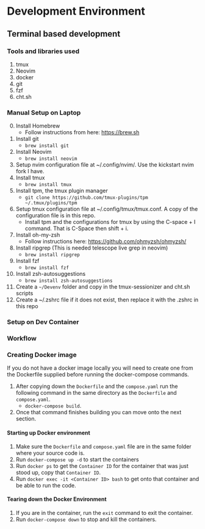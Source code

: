 # Development Environment

## Terminal based development

### Tools and libraries used
1. tmux
2. Neovim
3. docker
4. git
5. fzf
6. cht.sh

### Manual Setup on Laptop

0. Install Homebrew
	- Follow instructions from here: https://brew.sh
1. Install git
	- `brew install git`
2. Install Neovim
	- `brew install neovim`
3. Setup nvim configuration file at ~/.config/nvim/. Use the kickstart nvim fork I have.
4. Install tmux
	- `brew install tmux`
5. Install tpm, the tmux plugin manager
	- `git clone https://github.com/tmux-plugins/tpm ~/.tmux/plugins/tpm`
6. Setup tmux configuration file at ~/.config/tmux/tmux.conf. A copy of the configuration file is in this repo.
	- Install tpm and the configurations for tmux by using the C-space + I command. That is C-Space then shift + i.
7. Install oh-my-zsh
	- Follow instructions here: https://github.com/ohmyzsh/ohmyzsh/
8. Install ripgrep (This is needed telescope live grep in neovim)
   	- `brew install ripgrep`
9. Install fzf
	- `brew install fzf`
10. Install zsh-autosuggestions
	- `brew install zsh-autosuggestions`
11. Create a `~/Devenv` folder and copy in the tmux-sessionizer and cht.sh scripts
12. Create a ~/.zshrc file if it does not exist, then replace it with the .zshrc in this repo

### Setup on Dev Container


### Workflow
### Creating Docker image
If you do not have a docker image locally you will need to create one from the Dockerfile supplied before running the docker-compose commands.
1. After copying down the `Dockerfile` and the `compose.yaml` run the following command in the same directory as the `Dockerfile` and `compose.yaml`. 
	- `docker-compose build`.
2. Once that command finishes building you can move onto the next section.

#### Starting up Docker environment
1. Make sure the `Dockerfile` and `compose.yaml` file are in the same folder where your source code is.
2. Run `docker-compose up -d` to start the containers
3. Run `docker ps` to get the `Container ID` for the container that was just stood up, copy that `Container ID`.
4. Run `docker exec -it <Container ID> bash` to get onto that container and be able to run the code.

#### Tearing down the Docker Environment
1. If you are in the container, run the `exit` command to exit the container.
2. Run `docker-compose down` to stop and kill the containers.

